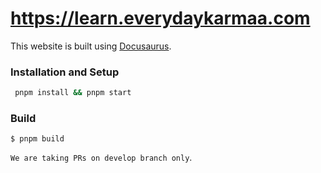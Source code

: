 # https://learn.everydaykarmaa.com

This website is built using [Docusaurus](https://docusaurus.io/).

### Installation and Setup

```bash
 pnpm install && pnpm start
```

### Build

```
$ pnpm build
```

`We are taking PRs on develop branch only`.
